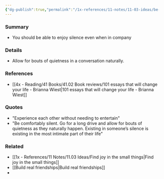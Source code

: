```yaml
---
{"dg-publish":true,"permalink":"/1x-references/11-notes/11-03-ideas/be-able-to-enjoy-silence/","title":"Be able to enjoy silence"}
---
```



### Summary
- You should be able to enjoy silence even when in company

### Details
- Allow for bouts of quietness in a conversation naturally. 

### References
- [[4x - Reading/41 Books/41.02 Book reviews/101 essays that will change your life - Brianna Wiest\|101 essays that will change your life - Brianna Wiest]]

### Quotes
- "Experience each other without needing to entertain"
- "Be comfortably silent. Go for a long drive and allow for bouts of quietness as they naturally happen. Existing in someone’s silence is existing in the most intimate part of their life"

### Related
- [[1x - References/11 Notes/11.03 Ideas/Find joy in the small things\|Find joy in the small things]]
- [[Build real friendships\|Build real friendships]]
- 